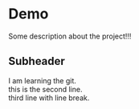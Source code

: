 # Demo

Some description about the project!!!

## Subheader

I am learning the git.  
this is the second line.<br />
third line with line break.